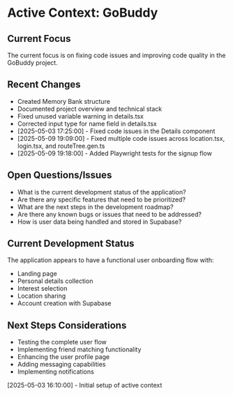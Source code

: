 # Active Context: GoBuddy

## Current Focus

The current focus is on fixing code issues and improving code quality in the GoBuddy project.

## Recent Changes

- Created Memory Bank structure
- Documented project overview and technical stack
- Fixed unused variable warning in details.tsx
- Corrected input type for name field in details.tsx
- [2025-05-03 17:25:00] - Fixed code issues in the Details component
- [2025-05-09 19:09:00] - Fixed multiple code issues across location.tsx, login.tsx, and routeTree.gen.ts
- [2025-05-09 19:18:00] - Added Playwright tests for the signup flow

## Open Questions/Issues

- What is the current development status of the application?
- Are there any specific features that need to be prioritized?
- What are the next steps in the development roadmap?
- Are there any known bugs or issues that need to be addressed?
- How is user data being handled and stored in Supabase?

## Current Development Status

The application appears to have a functional user onboarding flow with:

- Landing page
- Personal details collection
- Interest selection
- Location sharing
- Account creation with Supabase

## Next Steps Considerations

- Testing the complete user flow
- Implementing friend matching functionality
- Enhancing the user profile page
- Adding messaging capabilities
- Implementing notifications

[2025-05-03 16:10:00] - Initial setup of active context
